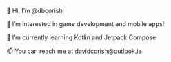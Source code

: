 👋 Hi, I’m @dbcorish

👀 I’m interested in game development and mobile apps!

🌱 I’m currently learning Kotlin and Jetpack Compose

📫 You can reach me at davidcorish@outlook.ie
